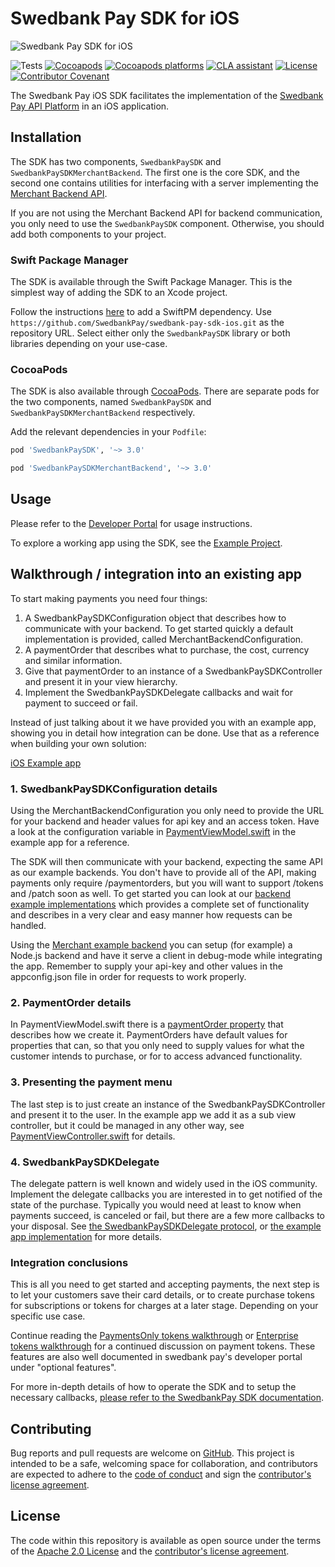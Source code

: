 # Swedbank Pay SDK for iOS

![Swedbank Pay SDK for iOS][opengraph-image]

![Tests][test-badge]
[![Cocoapods][pod-version-badge]][pod]
[![Cocoapods platforms][pod-platforms-badge]][pod]
[![CLA assistant][cla-badge]][cla]
[![License][license-badge]][license]
[![Contributor Covenant][coc-badge]][coc]

The Swedbank Pay iOS SDK facilitates the implementation of the
[Swedbank Pay API Platform][dev-portal] in an iOS application.

## Installation

The SDK has two components, `SwedbankPaySDK` and
`SwedbankPaySDKMerchantBackend`. The first one is the core SDK, and
the second one contains utilities for interfacing with a server implementing
the [Merchant Backend API][merchant-backend-example].

If you are not using the Merchant Backend API for backend communication,
you only need to use the `SwedbankPaySDK` component. Otherwise, you
should add both components to your project.

### Swift Package Manager

The SDK is available through the Swift Package Manager. This is the simplest
way of adding the SDK to an Xcode project.

Follow the instructions [here][xcode-swiftpm] to add a SwiftPM dependency.
Use
`https://github.com/SwedbankPay/swedbank-pay-sdk-ios.git`
as the repository URL. Select either only the `SwedbankPaySDK` library or both
libraries depending on your use-case.

### CocoaPods

The SDK is also available through [CocoaPods][cocoapods]. There are separate
pods for the two components, named  `SwedbankPaySDK` and
`SwedbankPaySDKMerchantBackend` respectively.

Add the relevant dependencies in your `Podfile`:

```ruby
pod 'SwedbankPaySDK', '~> 3.0'
```
```ruby
pod 'SwedbankPaySDKMerchantBackend', '~> 3.0'
```

## Usage

Please refer to the [Developer Portal][dev-portal-sdk] for usage instructions.

To explore a working app using the SDK, see the [Example Project][example-app].

## Walkthrough / integration into an existing app

To start making payments you need four things:

1. A SwedbankPaySDKConfiguration object that describes how to communicate with your backend. To get started quickly a default implementation is provided, called MerchantBackendConfiguration.
2. A paymentOrder that describes what to purchase, the cost, currency and similar information.
3. Give that paymentOrder to an instance of a SwedbankPaySDKController and present it in your view hierarchy.
4. Implement the SwedbankPaySDKDelegate callbacks and wait for payment to succeed or fail.

Instead of just talking about it we have provided you with an example app, showing you in detail how integration can be done. Use that as a reference when building your own solution:

[iOS Example app][example-app]

### 1. SwedbankPaySDKConfiguration details

Using the MerchantBackendConfiguration you only need to provide the URL for your backend and header values for api key and an access token. Have a look at the configuration variable in [PaymentViewModel.swift][PaymentViewModelConfig] in the example app for a reference.

The SDK will then communicate with your backend, expecting the same API as our example backends. You don't have to provide all of the API, making payments only require /paymentorders, but you will want to support /tokens and /patch soon as well. To get started you can look at our [backend example implementations][merchant_backend] which provides a complete set of functionality and describes in a very clear and easy manner how requests can be handled.

Using the [Merchant example backend][merchant_backend] you can setup (for example) a Node.js backend and have it serve a client in debug-mode while integrating the app. Remember to supply your api-key and other values in the appconfig.json file in order for requests to work properly.

### 2. PaymentOrder details

In PaymentViewModel.swift there is a [paymentOrder property][PaymentViewModelOrderVar] that describes how we create it. PaymentOrders have default values for properties that can, so that you only need to supply values for what the customer intends to purchase, or for to access advanced functionality.

### 3. Presenting the payment menu

The last step is to just create an instance of the SwedbankPaySDKController and present it to the user. In the example app we add it as a sub view controller, but it could be managed in any other way, see [PaymentViewController.swift][PaymentViewControllerDidLoad] for details.


### 4. SwedbankPaySDKDelegate

The delegate pattern is well known and widely used in the iOS community. Implement the delegate callbacks you are interested in to get notified of the state of the purchase. Typically you would need at least to know when payments succeed, is canceled or fail, but there are a few more callbacks to your disposal. See [the SwedbankPaySDKDelegate protocol][SwedbankPaySDKDelegate], or [the example app implementation][SwedbankPaySDKDelegateExampleApp] for more details.


### Integration conclusions

This is all you need to get started and accepting payments, the next step is to let your customers save their card details, or to create purchase tokens for subscriptions or tokens for charges at a later stage. Depending on your specific use case.

Continue reading the [PaymentsOnly tokens walkthrough][integrateTokens] or [Enterprise tokens walkthrough][enterpriseTokens] for a continued discussion on payment tokens. These features are also well documented in swedbank pay's developer portal under "optional features".

For more in-depth details of how to operate the SDK and to setup the necessary callbacks, [please refer to the SwedbankPay SDK documentation][dev-portal-sdk].


## Contributing

Bug reports and pull requests are welcome on [GitHub][github]. This project is
intended to be a safe, welcoming space for collaboration, and contributors are
expected to adhere to the [code of conduct][coc] and sign the
[contributor's license agreement][cla].

## License

The code within this repository is available as open source under the terms of
the [Apache 2.0 License][license] and the [contributor's license
agreement][cla].

[merchant-backend-example]: https://github.com/SwedbankPay/swedbank-pay-sdk-mobile-example-merchant
[xcode-swiftpm]: https://developer.apple.com/documentation/swift_packages/adding_package_dependencies_to_your_app
[cocoapods]: https://cocoapods.org/
[dev-portal]:           https://developer.swedbankpay.com/
[dev-portal-sdk]:       https://developer.swedbankpay.com/modules-sdks/mobile-sdk/
[cla-badge]:            https://cla-assistant.io/readme/badge/SwedbankPay/swedbank-pay-sdk-android
[cla]:                  https://cla-assistant.io/SwedbankPay/swedbank-pay-sdk-android
[coc-badge]:            https://img.shields.io/badge/Contributor%20Covenant-v2.0%20adopted-ff69b4.svg
[coc]:                  ./CODE_OF_CONDUCT.md
[dependabot-badge]:     https://api.dependabot.com/badges/status?host=github&repo=SwedbankPay/swedbank-pay-sdk-android
[dependabot]:           https://dependabot.com
[example-app]:          https://github.com/SwedbankPay/swedbank-pay-sdk-ios-example-app
[github]:               https://github.com/SwedbankPay/swedbank-pay-sdk-ios
[license-badge]:        https://img.shields.io/github/license/SwedbankPay/swedbank-pay-sdk-android
[license]:              https://opensource.org/licenses/Apache-2.0
[opengraph-image]:      https://repository-images.githubusercontent.com/209730241/aa264700-6d3d-11eb-99e1-0b40a9bb19be
[pod-version-badge]:    https://img.shields.io/cocoapods/v/SwedbankPaySDK
[pod-platforms-badge]:  https://img.shields.io/cocoapods/p/SwedbankPaySDK
[pod]:                  https://cocoapods.org/pods/SwedbankPaySDK
[test-badge]:           https://github.com/SwedbankPay/swedbank-pay-sdk-ios/workflows/Test/badge.svg

[merchant_backend]: https://github.com/SwedbankPay/swedbank-pay-sdk-mobile-example-merchant
[PaymentViewModelConfig]: https://github.com/SwedbankPay/swedbank-pay-sdk-ios-example-app/blob/main/Example-app/ViewModels/PaymentViewModel.swift#:~:text=var%20configuration:
[PaymentViewModelOrderVar]: https://github.com/SwedbankPay/swedbank-pay-sdk-ios-example-app/blob/main/Example-app/ViewModels/PaymentViewModel.swift#:~:text=var%20paymentOrder:
[PaymentViewControllerDidLoad]: https://github.com/SwedbankPay/swedbank-pay-sdk-ios-example-app/blob/main/Example-app/ViewControllers/PaymentViewController.swift#:~:text=func%20viewDidAppear
[SwedbankPaySDKDelegate]: https://github.com/SwedbankPay/swedbank-pay-sdk-ios/blob/main/SwedbankPaySDK/Classes/SwedbankPaySDKController.swift#:~:text=protocol%20SwedbankPaySDKDelegate
[SwedbankPaySDKDelegateExampleApp]: https://github.com/SwedbankPay/swedbank-pay-sdk-ios-example-app/blob/main/Example-app/ViewControllers/PaymentViewController.swift#:~:text=extension%20PaymentViewController:%20SwedbankPaySDKDelegate
[integrateTokens]: ./integrateTokens.md
[enterpriseTokens]: ./integrateTokensEnterprise.md
